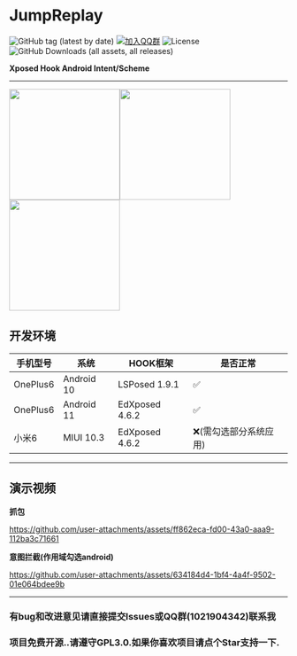 # JumpReplay

![GitHub tag (latest by date)](https://img.shields.io/github/v/tag/FourTwooo/JumpReplay?label=version&logo=github) [![加入QQ群](https://img.shields.io/badge/QQ群-1021904342-blue?logo=qq)](https://qm.qq.com/cgi-bin/qm/qr?k=6JWWosRVV0rtISqQKNVU5QY8KT0sBQP8&jump_from=webapi&authKey=kvD0trmJvJiWSeFVv1+WTUYBpalYGKh+dF3zgfpLDuByEmZF2wT8XXwC8QuT/tzQ) ![License](https://img.shields.io/badge/license-GPL%203.0-blue) ![GitHub Downloads (all assets, all releases)](https://img.shields.io/github/downloads/FourTwooo/JumpReplay/total?logo=github)

**Xposed Hook Android Intent/Scheme**

---

<img src="https://github.com/user-attachments/assets/cc1c2e44-f5b4-4826-a957-72e727990bc4" width="200"/><img src="https://github.com/user-attachments/assets/72534255-31a9-417d-b030-817cefbf93c2" width="200"/><img src="https://github.com/user-attachments/assets/f4a6f979-22dd-4894-b9d5-f88091f00431" width="200"/>

## 开发环境

| 手机型号     | 系统         | HOOK框架         | 是否正常         |
|----------|------------|----------------|--------------|
| OnePlus6 | Android 10 | LSPosed 1.9.1  | ✅            |
| OnePlus6 | Android 11 | EdXposed 4.6.2 | ✅            |
| 小米6      | MIUI 10.3  | EdXposed 4.6.2 | ❌(需勾选部分系统应用) |

---
## 演示视频

**抓包**

https://github.com/user-attachments/assets/ff862eca-fd00-43a0-aaa9-112ba3c71661

**意图拦截(作用域勾选android)**

https://github.com/user-attachments/assets/634184d4-1bf4-4a4f-9502-01e064bdee9b

---

### 有bug和改进意见请直接提交Issues或QQ群(1021904342)联系我
### 项目免费开源..请遵守GPL3.0.如果你喜欢项目请点个Star支持一下.
